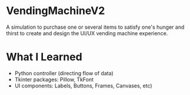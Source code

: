 # VendingMachineV2
A simulation to purchase one or several items to satisfy one's hunger and thirst to create and design the UI/UX vending machine experience.

# What I Learned
- Python controller (directing flow of data) 
- Tkinter packages: Pillow, TkFont
- UI components: Labels, Buttons, Frames, Canvases, etc) 
